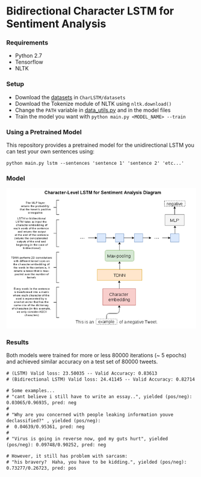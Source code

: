 # Bidirectional Character LSTM for Sentiment Analysis 

### Requirements
- Python 2.7
- Tensorflow
- NLTK

### Setup
- Download the [datasets](http://help.sentiment140.com/for-students/) in `CharLSTM/datasets`
- Download the Tokenize module of NLTK using `nltk.download()`
- Change the `PATH` variable in [data_utils.py](https://github.com/charlesashby/CharLSTM/blob/master/lib/data_utils.py) and in the model files
- Train the model you want with `python main.py <MODEL_NAME> --train` 

### Using a Pretrained Model
This repository provides a pretrained model for the unidirectional LSTM you can test your own sentences using:

```
python main.py lstm --sentences 'sentence 1' 'sentence 2' 'etc...'
```

### Model

![](charlstm_diagram.png)

### Results
Both models were trained for more or less 80000 iterations (~ 5 epochs) and achieved similar accuracy on a test set of 80000 tweets.

```
# (LSTM) Valid loss: 23.50035 -- Valid Accuracy: 0.83613
# (Bidirectional LSTM) Valid loss: 24.41145 -- Valid Accuracy: 0.82714
```
```
# Some examples...
# "cant believe i still have to write an essay..", yielded (pos/neg): 0.03065/0.96935, pred: neg
#
# "Why are you concerned with people leaking information youve declassified?" , yielded (pos/neg):
#  0.04639/0.95361, pred: neg
# 
# "Virus is going in reverse now, god my guts hurt", yielded (pos/neg): 0.09748/0.90252, pred: neg
```
```
# However, it still has problem with sarcasm:
# "his bravery?  Haha, you have to be kidding.", yielded (pos/neg): 0.73277/0.26723, pred: pos
```

